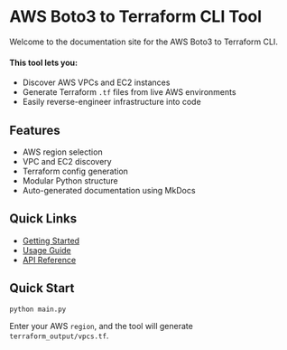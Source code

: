 # AWS Boto3 to Terraform CLI Tool

Welcome to the documentation site for the AWS Boto3 to Terraform CLI.

#### This tool lets you:
  -  Discover AWS VPCs and EC2 instances
  -  Generate Terraform `.tf` files from live AWS environments
  -  Easily reverse-engineer infrastructure into code

## Features

- AWS region selection
- VPC and EC2 discovery
- Terraform config generation
- Modular Python structure
- Auto-generated documentation using MkDocs

## Quick Links

- [Getting Started](getting-started.md)
- [Usage Guide](usage.md)
- [API Reference](api/aws_fetch.md)

## Quick Start

`
python main.py
`

Enter your AWS `region`, and the tool will generate `terraform_output/vpcs.tf`.


